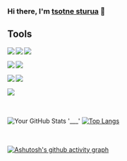 ###  Hi there, I'm [tsotne sturua](https://www.linkedin.com/in/tsotne-sturua-563979199/) 👋


## Tools

<img align="left" src="https://img.shields.io/badge/c%23-%23239120.svg?style=for-the-badge&logo=c-sharp&logoColor=white" />

<img align="left" src="https://img.shields.io/badge/.NET-5C2D91?style=for-the-badge&logo=.net&logoColor=white" /> 

<img align="left" src="https://img.shields.io/badge/SQL-%23323330.svg?style=for-the-badge&logo=microsoftsqlserver&logoColor=orange" /><br/>

<img align="left" src="https://img.shields.io/badge/javascript-%23323330.svg?style=for-the-badge&logo=javascript&logoColor=%23F7DF1E" />

<img align="left" src="https://img.shields.io/badge/typescript-%23323330.svg?style=for-the-badge&logo=typescript" /><br/>

<img align="left" src="https://img.shields.io/badge/angular-%23323330.svg?style=for-the-badge&logo=angular&logoColor=red" /> 

<img align="left" src="https://img.shields.io/badge/git-%23F05033.svg?style=for-the-badge&logo=git&logoColor=white" /> <br/>

<img align="left" src="https://img.shields.io/badge/Docker-%23323330.svg?style=for-the-badge&logo=docker" />




<br>
<br>
<br>


![Your GitHub Stats](https://github-readme-stats.vercel.app/api?username=Sturua-tsotne&show_icons=true&hide_title=true&hide=prs&count_private=true&theme=radical)   '___'   [![Top Langs](https://github-readme-stats.vercel.app/api/top-langs/?username=Sturua-tsotne&layout=compact&theme=radical)](https://github.com/anuraghazra/github-readme-stats)
<br>
<br>
<br>

[![Ashutosh's github activity graph](https://github-readme-activity-graph.vercel.app/graph?username=Sturua-tsotne&theme=dracula&area=true)](https://github.com/Sturua-tsotne/)






